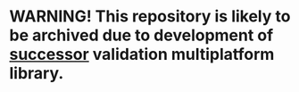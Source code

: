 # WARNING! This repository is likely to be archived due to development of [successor](https://github.com/KValid/kvalid) validation multiplatform library.
